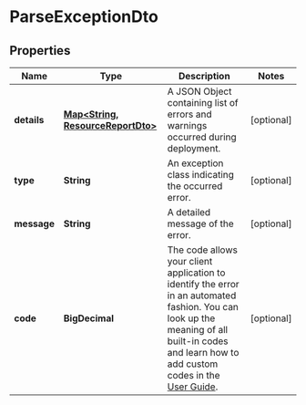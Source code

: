 

# ParseExceptionDto

## Properties

Name | Type | Description | Notes
------------ | ------------- | ------------- | -------------
**details** | [**Map&lt;String, ResourceReportDto&gt;**](ResourceReportDto.md) | A JSON Object containing list of errors and warnings occurred during deployment. |  [optional]
**type** | **String** | An exception class indicating the occurred error. |  [optional]
**message** | **String** | A detailed message of the error. |  [optional]
**code** | **BigDecimal** | The code allows your client application to identify the error in an automated fashion. You can look up the meaning of all built-in codes and learn how to add custom codes in the [User Guide](https://docs.camunda.org/manual/7.18/user-guide/process-engine/error-handling/#exception-codes). |  [optional]



